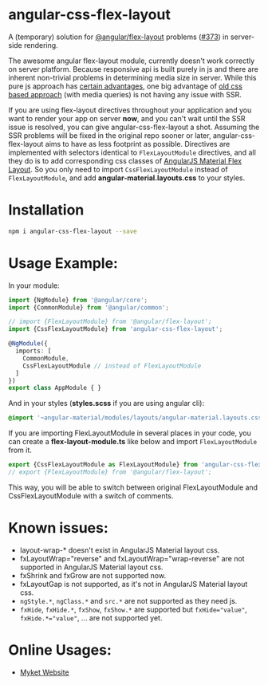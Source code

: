 # angular-css-flex-layout
A (temporary) solution for [@angular/flex-layout][flex] problems ([#373][issue]) in 
server-side rendering.


The awesome angular flex-layout module, currently doesn't work correctly on server platform. 
Because responsive api is built purely in js and there are inherent non-trivial problems 
in determining media size in server. While this pure js approach has [certain advantages][jslAdvantages],
one big advantage of [old css based approach][ng1flex] (with media queries) is not having
any issue with SSR.

If you are using flex-layout directives throughout your application and you want to render
your app on server **now**, and you can't wait until the SSR issue is resolved, you can
give angular-css-flex-layout a shot. Assuming the SSR problems will be fixed in the original 
repo sooner or later, angular-css-flex-layout aims to have as less footprint as
possible. Directives are implemented with selectors identical to `FlexLayoutModule` 
directives, and all they do is to add corresponding css classes of 
[AngularJS Material Flex Layout][ng1flex]. So you only need to import `CssFlexLayoutModule`
instead of `FlexLayoutModule`, and add **angular-material.layouts.css** to your styles.

# Installation
```bash
npm i angular-css-flex-layout --save
```

# Usage Example:

In your module:
```ts
import {NgModule} from '@angular/core';
import {CommonModule} from '@angular/common';

// import {FlexLayoutModule} from '@angular/flex-layout';
import {CssFlexLayoutModule} from 'angular-css-flex-layout';

@NgModule({
  imports: [
    CommonModule,
    CssFlexLayoutModule // instead of FlexLayoutModule
  ]
})
export class AppModule { }
```

And in your styles (**styles.scss** if you are using angular cli):
```scss
@import '~angular-material/modules/layouts/angular-material.layouts.css';
```

If you are importing FlexLayoutModule in several places in your code, you 
can create a **flex-layout-module.ts** like below and import `FlexLayoutModule`
from it.

```ts
export {CssFlexLayoutModule as FlexLayoutModule} from 'angular-css-flex-layout';
// export {FlexLayoutModule} from '@angular/flex-layout';
```
This way, you will be able to switch between original FlexLayoutModule and
CssFlexLayoutModule with a switch of comments.

# Known issues:
- layout-wrap-* doesn't exist in AngularJS Material layout css.
- fxLayoutWrap="reverse" and fxLayoutWrap="wrap-reverse" are not supported
  in AngularJS Material layout css.
- fxShrink and fxGrow are not supported now.
- fxLayoutGap is not supported, as it's not in AngularJS Material layout css.
- `ngStyle.*`, `ngClass.*` and `src.*` are not supported as they need
  js.
- `fxHide`, `fxHide.*`, `fxShow`, `fxShow.*` are supported but
  `fxHide="value"`, `fxHide.*="value"`, ... are not supported yet.

# Online Usages:
- [Myket Website](https://myket.ir)

[flex]: https://github.com/angular/flex-layout
[issue]: https://github.com/angular/flex-layout/issues/373
[ng1flex]: https://material.angularjs.org/latest/layout/introduction
[jslAdvantages]: https://github.com/angular/flex-layout/wiki/Why-use-Flex-Layout#advantages

